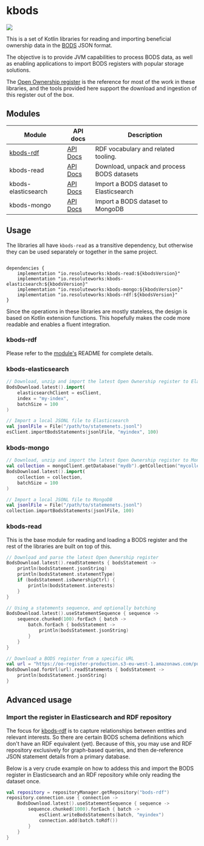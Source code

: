 # kbods

[![](https://img.shields.io/github/v/release/cosmin-marginean/kbods?display_name=tag)](https://github.com/cosmin-marginean/kbods/releases)

This is a set of Kotlin libraries for reading and importing beneficial ownership data
in the [BODS](https://standard.openownership.org) JSON format.

The objective is to provide JVM capabilities to process BODS data, as well as enabling applications to import BODS registers with
popular storage solutions.

The [Open Ownership register](https://register.openownership.org/download) is the reference for most of the work in these libraries, and
the tools provided here support the download and ingestion of this register out of the box.

## Modules

| Module | API docs | Description|
| --- | --- | --- |
| [kbods-rdf](kbods-rdf) | [API Docs](https://cosmin-marginean.github.io/kbods/dokka/kbods-rdf) | RDF vocabulary and related tooling. |
| kbods-read | [API Docs](https://cosmin-marginean.github.io/kbods/dokka/kbods-read) | Download, unpack and process BODS datasets |
| kbods-elasticsearch | [API Docs](https://cosmin-marginean.github.io/kbods/dokka/kbods-elasticsearch) | Import a BODS dataset to Elasticsearch |
| kbods-mongo | [API Docs](https://cosmin-marginean.github.io/kbods/dokka/kbods-mongo) | Import a BODS dataset to MongoDB |

## Usage

The libraries all have `kbods-read` as a transitive dependency, but otherwise they can be used separately or together in the same project.

```shell

dependencies {
    implementation "io.resoluteworks:kbods-read:${kbodsVersion}"
    implementation "io.resoluteworks:kbods-elasticsearch:${kbodsVersion}"
    implementation "io.resoluteworks:kbods-mongo:${kbodsVersion}"
    implementation "io.resoluteworks:kbods-rdf:${kbodsVersion}"
}
```

Since the operations in these libraries are mostly stateless, the design is based on Kotlin extension functions. This
hopefully makes the code more readable and enables a fluent integration.  

### kbods-rdf
Please refer to the [module's](kbods-rdf) README for complete details.

### kbods-elasticsearch
```kotlin
// Download, unzip and import the latest Open Ownership register to Elasticsearch
BodsDownload.latest().import(
    elasticsearchClient = esClient,
    index = "my-index",
    batchSize = 100
)

// Import a local JSONL file to Elasticsearch
val jsonlFile = File("/path/to/statemenets.jsonl")
esClient.importBodsStatements(jsonlFile, "myindex", 100)
```

### kbods-mongo
```kotlin
// Download, unzip and import the latest Open Ownership register to MongoDB
val collection = mongoClient.getDatabase("mydb").getCollection("mycollection")
BodsDownload.latest().import(
    collection = collection,
    batchSize = 100
)

// Import a local JSONL file to MongoDB
val jsonlFile = File("/path/to/statemenets.jsonl")
collection.importBodsStatements(jsonlFile, 100)
```

### kbods-read
This is the base module for reading and loading a BODS register and the rest of the libraries
are built on top of this.

```kotlin
// Download and parse the latest Open Ownership register
BodsDownload.latest().readStatements { bodsStatement ->
    println(bodsStatement.jsonString)
    println(bodsStatement.statementType)
    if (bodsStatement.isOwnershipCtrl) {
        println(bodsStatement.interests)
    }
}

// Using a statements sequence, and optionally batching
BodsDownload.latest().useStatementSequence { sequence ->
    sequence.chunked(100).forEach { batch ->
        batch.forEach { bodsStatement ->
            println(bodsStatement.jsonString)
        }
    }
}

// Download a BODS register from a specific URL
val url = "https://oo-register-production.s3-eu-west-1.amazonaws.com/public/exports/statements.2023-02-01T14:23:22Z.jsonl.gz"
BodsDownload.forUrl(url).readStatements { bodsStatement ->
    println(bodsStatement.jsonString)
}
```

## Advanced usage
### Import the register in Elasticsearch and RDF repository
The focus for [kbods-rdf](kbods-rdf) is to capture relationships between entities and relevant interests.
So there are certain BODS schema definitions which don't have an RDF equivalent (yet).
Because of this, you may use and RDF repository exclusively for graph-based queries, and then
de-reference JSON statement details from a primary database.

Below is a very crude example on how to addess this and import the BODS register in Elasticsearch
and an RDF repository while only reading the dataset once.

```kotlin
val repository = repositoryManager.getRepository("bods-rdf")
repository.connection.use { connection ->
    BodsDownload.latest().useStatementSequence { sequence ->
        sequence.chunked(1000).forEach { batch ->
            esClient.writeBodsStatements(batch, "myindex")
            connection.add(batch.toRdf())
        }
    }
}
```
